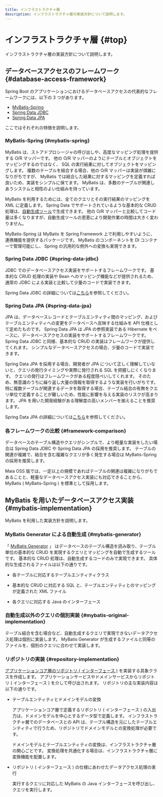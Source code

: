 ```yaml
---
title: インフラストラクチャ層
description: インフラストラクチャ層の実装方針について説明します。
---
```


# インフラストラクチャ層 {#top}

インフラストラクチャ層の実装方針について説明します。

## データベースアクセスのフレームワーク {#database-access-framework}

Spring Boot のアプリケーションにおけるデータベースアクセスの代表的なフレームワークには、以下の 3 つがあります。

- [MyBatis-Spring](#mybatis-spring)
- [Spring Data JDBC](#spring-data-jdbc)
- [Spring Data JPA](#spring-data-jpa)

ここではそれぞれの特徴を説明します。

### MyBatis-Spring {#mybatis-spring}

MyBatis は、ストアドプロシージャの呼び出しや、高度なマッピング処理を提供する O/R マッパーです。
他の O/R マッパーのようにテーブルとオブジェクトをマッピングするのではなく、 SQL の実行結果に対してオブジェクトをマッピングします。
複数のテーブルを結合する場合、他の O/R マッパーは実装が煩雑になりがちですが、 MyBatis では結合した結果に対するマッピングを定義すれば良いため、実装をシンプルに保てます。
MyBatis は、多数のテーブルが関連しあうシステムと相性のよい仕組みを持っています。

MyBatis を利用するためには、全てのクエリとその実行結果のマッピングを XML に定義します。
Spring Data でサポートされているような基本的な CRUD 処理は、[自動生成ツール](https://mybatis.org/generator/)で生成できます。
他の O/R マッパーと比較してコード量は多くなりますが、自動生成ツールの恩恵により開発作業の時間は大きく変わりません。

MyBatis-Spring は MyBatis を Spring Framework 上で利用しやすいように、連携機能を提供するパッケージです。
MyBatis のコンポーネントを DI コンテナーで管理可能にし、 Spring の汎用的な例外への変換も実現できます。

### Spring Data JDBC {#spring-data-jdbc}

JDBC でのデータベースアクセス実装をサポートするフレームワークです。
基本的な CRUD 処理の実装や Bean へのマッピング機能などが提供されるため、通常の JDBC による実装と比較して少量のコードで実装できます。

Spring Data JDBC の詳細については[こちら](https://spring.pleiades.io/projects/spring-data-jdbc)を参照してください。

### Spring Data JPA {#spring-data-jpa}

JPA は、データベースレコードとテーブルエンティティ間のマッピング、およびテーブルエンティティへの変更をデータベースへ反映する仕組みを API 仕様として定めたものです。
Spring Data JPA は JPA の参照実装である Hibernate をベースに、データベースアクセスの実装をサポートするフレームワークです。
Spring Data JDBC と同様、基本的な CRUD の実装はフレームワークが提供してくれます。
シンプルなデータベースアクセスの場合、少量のコードで実装できます。

Spring Data JPA を採用する場合、開発者が JPA について正しく理解していないと、クエリの発行タイミングや実際に発行される SQL を把握しにくくなります。
クエリの発行はフレームワークがある程度隠ぺいしてくれます。
そのため、無意識のうちに繰り返し大量の情報を取得するような実装を行いがちです。
特に複数テーブルが関連するデータを取得する場合、テーブル結合の有無をクエリ単位で定義することが難しいため、性能に影響を与える実装のリスクが高まります。
JPA を用いた開発経験がある理解度の高いメンバーを揃えることを推奨します。

Spring Data JPA の詳細については[こちら](https://spring.pleiades.io/projects/spring-data-jpa)を参照してください。

### 各フレームワークの比較 {#framework-comparison}

データベースのテーブル構造やクエリがシンプルで、より軽量な実装をしたい場合は Spring Data JDBC や Spring Data JPA の採用を推奨します。
テーブルの関連が複雑で、結合を含む複雑なクエリが多く発生する場合は MyBatis-Spring の採用を推奨します。

Maia OSS 版では、一定以上の規模であればテーブルの関連は複雑になりがちであることと、軽量なデータベースアクセス実装にも対応できることから、 MyBatis ( MyBatis-Spring ) を標準として採用します。

## MyBatis を用いたデータベースアクセス実装 {#mybatis-implementation}

MyBatis を利用した実装方針を説明します。

### MyBatis Generator による自動生成 {#mybatis-generator}

「 [MyBatis Generator](https://mybatis.org/generator/) 」 はデータベースのテーブル構造を読み取り、テーブル単位の基本的な CRUD を実現するクエリとマッピングを自動で生成するツールです。
基本的な CRUD 処理は、自動生成するコードのみで実現できます。
具体的な生成されるファイルは以下の通りです。

- 各テーブルに対応するテーブルエンティティクラス

- 基本的な CRUD に対応する SQL と、テーブルエンティティとのマッピングが定義された XML ファイル

- 各クエリに対応する Java のインターフェース

### 自動生成以外のクエリの個別実装 {#mybatis-original-implementation}

テーブル結合を含む場合など、自動生成するクエリで実現できないデータアクセス処理は個別に実装します。
MyBatis Generator が生成するファイルと同等のファイルを、個別のクエリに合わせて実装します。

### リポジトリの実装 {#repository-implementation}

[アプリケーションコア層のリポジトリ ( インターフェース )](../csr-architecture-overview.md#application-core) を実装する具象クラスを作成します。
アプリケーションサービスやドメインサービスからリポジトリ ( インターフェース ) を介して呼び出されます。
リポジトリの主な実装内容は以下の通りです。

- テーブルエンティティとドメインモデルの変換

    アプリケーションコア層で定義するリポジトリ ( インターフェース ) の入出力は、ドメインモデルを中心とするデータ型で定義します。
    インフラストラクチャ層でのデータベースとの API は、テーブル構造を元にしたテーブルエンティティで行うため、リポジトリでドメインモデルとの変換処理が必要です。

    ドメインモデルとテーブルエンティティの変換は、インフラストラクチャ層の関心ごとです。
    変換処理を共通化する場合は、インフラストラクチャ層に変換機能を配置します。

- リポジトリ ( インターフェース ) の仕様にあわせたデータアクセス処理の実行

    実行するクエリに対応した MyBatis の Java インターフェースを呼び出し、クエリを実行します。

